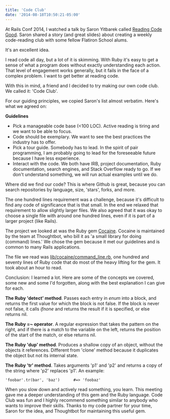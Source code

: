 ```yaml
---
title: 'Code Club'
date: '2014-08-18T10:50:21-05:00'
---
```


At Rails Conf 2014, I watched a talk by Saron Yitbarek called <a href='http://www.confreaks.com/videos/3342-railsconf-reading-code-good'>Reading Code Good</a>.  Saron shared a story (and great slides) about creating a weekly code-reading club with some fellow Flatiron School alums.

It's an excellent idea.

I read code all day, but a lot of it is skimming.  With Ruby it's easy to get a sense of what a program does without exactly understanding each action.  That level of engagement works generally, but it fails in the face of a complex problem.  I want to get better at reading code.

With this in mind, a friend and I decided to try making our own code club.  We called it: 'Code Club'.

For our guiding principles, we copied Saron's list almost verbatim.  Here's what we agreed on:

<strong>Guidelines</strong>

* Pick a manageable code base (<100 LOC).  Active reading is tiring and we want to be able to focus.
* Code should be exemplary.  We want to see the best practices the industry has to offer.
* Pick a tour guide.  Somebody has to lead.  In the spirit of pair programming, I am probably going to lead for the foreseeable future because I have less experience.
* Interact with the code.  We both have IRB, project documentation, Ruby documentation, search engines, and Stack Overflow ready to go.  If we don't understand something, we will run actual examples until we do.

Where did we find our code?  This is where Github is great, because you can search repositories by language, size, 'stars', forks, and more.

The one hundred lines requirement was a challenge, because it's difficult to find any code of significance that is that small.  In the end we relaxed that requirement to allow slightly larger files.  We also agreed that it was okay to choose a single file with around one hundred lines, even if it is part of a larger project (like Rails).

The project we looked at was the Ruby gem <a href='https://github.com/thoughtbot/cocaine'>Cocaine</a>.  Cocaine is maintained by the team at Thoughtbot, who bill it as 'a small library for doing (command) lines.'  We chose the gem because it met our guidelines and is common to many Rails applications.

The file we read was <a href='https://github.com/thoughtbot/cocaine/blob/master/lib/cocaine/command_line.rb'>lib/cocaine/command_line.rb</a>, one hundred and seventy lines of Ruby code that do most of the heavy lifting for the gem.  It took about an hour to read.

Conclusion: I learned a lot.  Here are some of the concepts we covered, some new and some I'd forgotten, along with the best explanation I can give for each.

<strong>The Ruby 'detect' method</strong>.  Passes each entry in <em>enum</em> into a block, and returns the first value for which the block is not false.  If the block is never not false, it calls <em>ifnone</em> and returns the result if it is specified, or else returns nil.

<strong>The Ruby =~ operator</strong>.  A regular expression that takes the pattern on the right, and if there is a match to the variable on the left, returns the position of the start of the match, or else returns nil.

<strong>The Ruby 'dup' method</strong>.  Produces a shallow copy of an object, without the objects it references.  Different from 'clone' method because it duplicates the object but not its internal state.

<strong>The Ruby 'tr' method</strong>.  Takes arguments 'p1' and 'p2' and returns a copy of the string where 'p2' replaces 'p1'.  An example:

```
'foobar'.tr(bar', 'baz')      #=> 'foobaz'
```

When you slow down and actively read something, you learn.  This meeting gave me a deeper understanding of this gem and the Ruby language.  Code Club was fun and I highly recommend something similar to anybody who wants to improve their skills.  Thanks to my code partner for your time, Saron for the idea, and Thoughtbot for maintaining this useful gem.